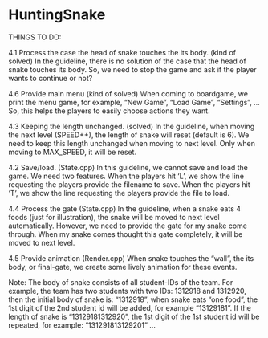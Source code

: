 # HuntingSnake

THINGS TO DO:

4.1 Process the case the head of snake touches the its body. (kind of solved)
In the guideline, there is no solution of the case that the head of snake touches its body.
So, we need to stop the game and ask if the player wants to continue or not?

4.6 Provide main menu (kind of solved)
When coming to boardgame, we print the menu game, for example, “New Game”, “Load
Game”, “Settings”, … So, this helps the players to easily choose actions they want.

4.3 Keeping the length unchanged. (solved)
In the guideline, when moving the next level (SPEED++), the length of snake will reset
(default is 6). We need to keep this length unchanged when moving to next level. Only
when moving to MAX_SPEED, it will be reset.

4.2 Save/load. (State.cpp)
In this guideline, we cannot save and load the game. We need two features. When the
players hit ‘L’, we show the line requesting the players provide the filename to save.
When the players hit ‘T’, we show the line requesting the players provide the file to load.


4.4 Process the gate (State.cpp)
In the guideline, when a snake eats 4 foods (just for illustration), the snake will be moved
to next level automatically. However, we need to provide the gate for my snake come
through. When my snake comes thought this gate completely, it will be moved to next
level.

4.5 Provide animation (Render.cpp)
When snake touches the “wall”, the its body, or final-gate, we create some lively
animation for these events.


Note: The body of snake consists of all student-IDs of the team. For example, the team
has two students with two IDs: 1312918 and 1312920, then the initial body of snake is:
“1312918”, when snake eats “one food”, the 1st digit of the 2nd student id will be added,
for example “13129181”. If the length of snake is “13129181312920”, the 1st digit of the
1st student id will be repeated, for example: “131291813129201” …
